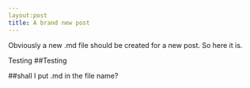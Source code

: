 ```yaml
---
layout:post
title: A brand new post
---
```


Obviously a new .md file should be created for a new post. So here it is.

Testing
##Testing

##shall I put .md in the file name?
